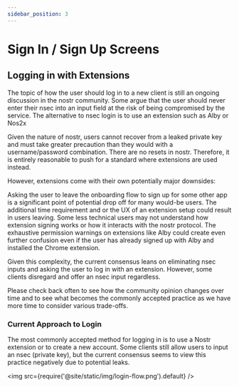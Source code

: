 ```yaml
---
sidebar_position: 3
---
```


# Sign In / Sign Up Screens

## Logging in with Extensions

The topic of how the user should log in to a new client is still an ongoing discussion in the nostr community. Some argue that the user should never enter their nsec into an input field at the risk of being compromised by the service. The alternative to nsec login is to use an extension such as Alby or Nos2x

Given the nature of nostr, users cannot recover from a leaked private key and must take greater precaution than they would with a username/password combination. There are no resets in nostr. Therefore, it is entirely reasonable to push for a standard where extensions are used instead. 

However,  extensions come with their own potentially major downsides:

Asking the user to leave the onboarding flow to sign up for some other app is a significant point of potential drop off for many would-be users. The additional time requirement and or the UX of an extension setup could result in users leaving. 
Some less technical users may not understand how extension signing works or how it interacts with the nostr protocol. 
The exhaustive permission warnings on extensions like Alby could create even further confusion even if the user has already signed up with Alby and installed the Chrome extension. 

Given this complexity, the current consensus leans on eliminating nsec inputs and asking the user to log in with an extension. However, some clients disregard and offer an nsec input regardless. 

Please check back often to see how the community opinion changes over time and to see what becomes the commonly accepted practice as we have more time to consider various trade-offs. 

### Current Approach to Login

The most commonly accepted method for logging in is to use a Nostr extension or to create a new account. Some clients still allow users to input an nsec (private key), but the current consensus seems to view this practice negatively due to potential leaks.

<img src={require('@site/static/img/login-flow.png').default} />
